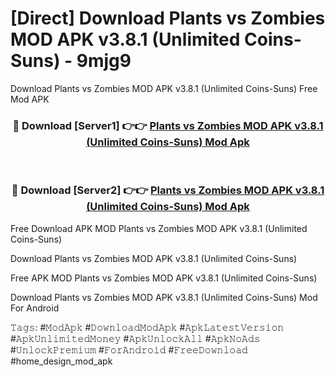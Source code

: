 # [Direct] Download Plants vs Zombies MOD APK v3.8.1 (Unlimited Coins-Suns) - 9mjg9
Download Plants vs Zombies MOD APK v3.8.1 (Unlimited Coins-Suns) Free Mod APK

<div align="center">
<h3>🔴 Download [Server1] 👉👉 <a href="https://apk-comot.site?title=Plants_vs_Zombies_MOD_APK_v3.8.1_(Unlimited_Coins-Suns)">Plants vs Zombies MOD APK v3.8.1 (Unlimited Coins-Suns) Mod Apk</a></h3><br>

<h3>🔴 Download [Server2] 👉👉 <a href="https://apk-comot.site?title=Plants_vs_Zombies_MOD_APK_v3.8.1_(Unlimited_Coins-Suns)">Plants vs Zombies MOD APK v3.8.1 (Unlimited Coins-Suns) Mod Apk</a></h3>
</div>


Free Download APK MOD Plants vs Zombies MOD APK v3.8.1 (Unlimited Coins-Suns)

Download Plants vs Zombies MOD APK v3.8.1 (Unlimited Coins-Suns) 

Free APK MOD Plants vs Zombies MOD APK v3.8.1 (Unlimited Coins-Suns) 

Download Plants vs Zombies MOD APK v3.8.1 (Unlimited Coins-Suns) Mod For Android

𝚃𝚊𝚐𝚜: #𝙼𝚘𝚍𝙰𝚙𝚔 #𝙳𝚘𝚠𝚗𝚕𝚘𝚊𝚍𝙼𝚘𝚍𝙰𝚙𝚔 #𝙰𝚙𝚔𝙻𝚊𝚝𝚎𝚜𝚝𝚅𝚎𝚛𝚜𝚒𝚘𝚗 #𝙰𝚙𝚔𝚄𝚗𝚕𝚒𝚖𝚒𝚝𝚎𝚍𝙼𝚘𝚗𝚎𝚢 #𝙰𝚙𝚔𝚄𝚗𝚕𝚘𝚌𝚔𝙰𝚕𝚕 #𝙰𝚙𝚔𝙽𝚘𝙰𝚍𝚜 #𝚄𝚗𝚕𝚘𝚌𝚔𝙿𝚛𝚎𝚖𝚒𝚞𝚖 #𝙵𝚘𝚛𝙰𝚗𝚍𝚛𝚘𝚒𝚍 #𝙵𝚛𝚎𝚎𝙳𝚘𝚠𝚗𝚕𝚘𝚊𝚍 #home_design_mod_apk